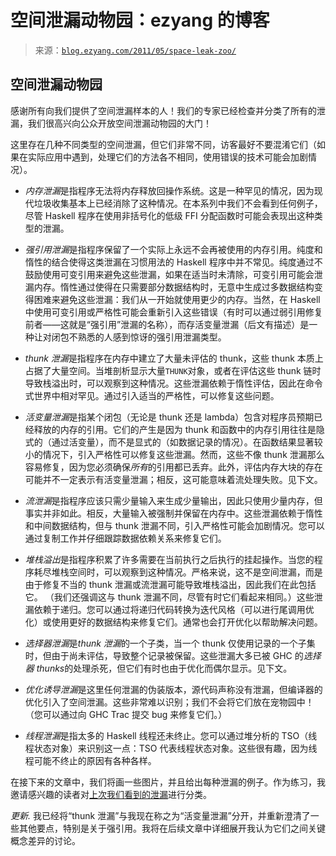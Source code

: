 <!--yml

分类：未分类

日期：2024-07-01 18:17:47

-->

# 空间泄漏动物园：ezyang 的博客

> 来源：[`blog.ezyang.com/2011/05/space-leak-zoo/`](http://blog.ezyang.com/2011/05/space-leak-zoo/)

## 空间泄漏动物园

感谢所有向我们提供了空间泄漏样本的人！我们的专家已经检查并分类了所有的泄漏，我们很高兴向公众开放空间泄漏动物园的大门！

这里存在几种不同类型的空间泄漏，但它们非常不同，访客最好不要混淆它们（如果在实际应用中遇到，处理它们的方法各不相同，使用错误的技术可能会加剧情况）。

+   *内存泄漏*是指程序无法将内存释放回操作系统。这是一种罕见的情况，因为现代垃圾收集基本上已经消除了这种情况。在本系列中我们不会看到任何例子，尽管 Haskell 程序在使用非括号化的低级 FFI 分配函数时可能会表现出这种类型的泄漏。

+   *强引用泄漏*是指程序保留了一个实际上永远不会再被使用的内存引用。纯度和惰性的结合使得这类泄漏在习惯用法的 Haskell 程序中并不常见。纯度通过不鼓励使用可变引用来避免这些泄漏，如果在适当时未清除，可变引用可能会泄漏内存。惰性通过使得在只需要部分数据结构时，无意中生成过多数据结构变得困难来避免这些泄漏：我们从一开始就使用更少的内存。当然，在 Haskell 中使用可变引用或严格性可能会重新引入这些错误（有时可以通过弱引用修复前者——这就是“强引用”泄漏的名称），而存活变量泄漏（后文有描述）是一种让对闭包不熟悉的人感到惊讶的强引用泄漏类型。

+   *thunk 泄漏*是指程序在内存中建立了大量未评估的 thunk，这些 thunk 本质上占据了大量空间。当堆剖析显示大量`THUNK`对象，或者在评估这些 thunk 链时导致栈溢出时，可以观察到这种情况。这些泄漏依赖于惰性评估，因此在命令式世界中相对罕见。通过引入适当的严格性，可以修复这些问题。

+   *活变量泄漏*是指某个闭包（无论是 thunk 还是 lambda）包含对程序员预期已经释放的内存的引用。它们的产生是因为 thunk 和函数中的内存引用往往是隐式的（通过活变量），而不是显式的（如数据记录的情况）。在函数结果显著较小的情况下，引入严格性可以修复这些泄漏。然而，这些不像 thunk 泄漏那么容易修复，因为您必须确保*所有*的引用都已丢弃。此外，评估内存大块的存在可能并不一定表示有活变量泄漏；相反，这可能意味着流处理失败。见下文。

+   *流泄漏*是指程序应该只需少量输入来生成少量输出，因此只使用少量内存，但事实并非如此。相反，大量输入被强制并保留在内存中。这些泄漏依赖于惰性和中间数据结构，但与 thunk 泄漏不同，引入严格性可能会加剧情况。您可以通过复制工作并仔细跟踪数据依赖关系来修复它们。

+   *堆栈溢出*是指程序积累了许多需要在当前执行之后执行的挂起操作。当您的程序耗尽堆栈空间时，可以观察到这种情况。严格来说，这不是空间泄漏，而是由于修复不当的 thunk 泄漏或流泄漏可能导致堆栈溢出，因此我们在此包括它。 （我们还强调这与 thunk 泄漏不同，尽管有时它们看起来相同。）这些泄漏依赖于递归。您可以通过将递归代码转换为迭代风格（可以进行尾调用优化）或使用更好的数据结构来修复它们。通常也会打开优化以帮助解决问题。

+   *选择器泄漏*是*thunk 泄漏*的一个子类，当一个 thunk 仅使用记录的一个子集时，但由于尚未评估，导致整个记录被保留。这些泄漏大多已被 GHC 的*选择器 thunks*的处理杀死，但它们有时也由于优化而偶尔显示。见下文。

+   *优化诱导泄漏*是这里任何泄漏的伪装版本，源代码声称没有泄漏，但编译器的优化引入了空间泄漏。这些非常难以识别；我们不会将它们放在宠物园中！（您可以通过向 GHC Trac 提交 bug 来修复它们。）

+   *线程泄漏*是指太多的 Haskell 线程还未终止。您可以通过堆分析的 TSO（线程状态对象）来识别这一点：TSO 代表线程状态对象。这些很有趣，因为线程可能不终止的原因有各种各样。

在接下来的文章中，我们将画一些图片，并且给出每种泄漏的例子。作为练习，我邀请感兴趣的读者对[上次我们看到的泄漏](http://blog.ezyang.com/2011/05/calling-all-space-leaks/)进行分类。

*更新.* 我已经将“thunk 泄漏”与我现在称之为“活变量泄漏”分开，并重新澄清了一些其他要点，特别是关于强引用。我将在后续文章中详细展开我认为它们之间关键概念差异的讨论。
